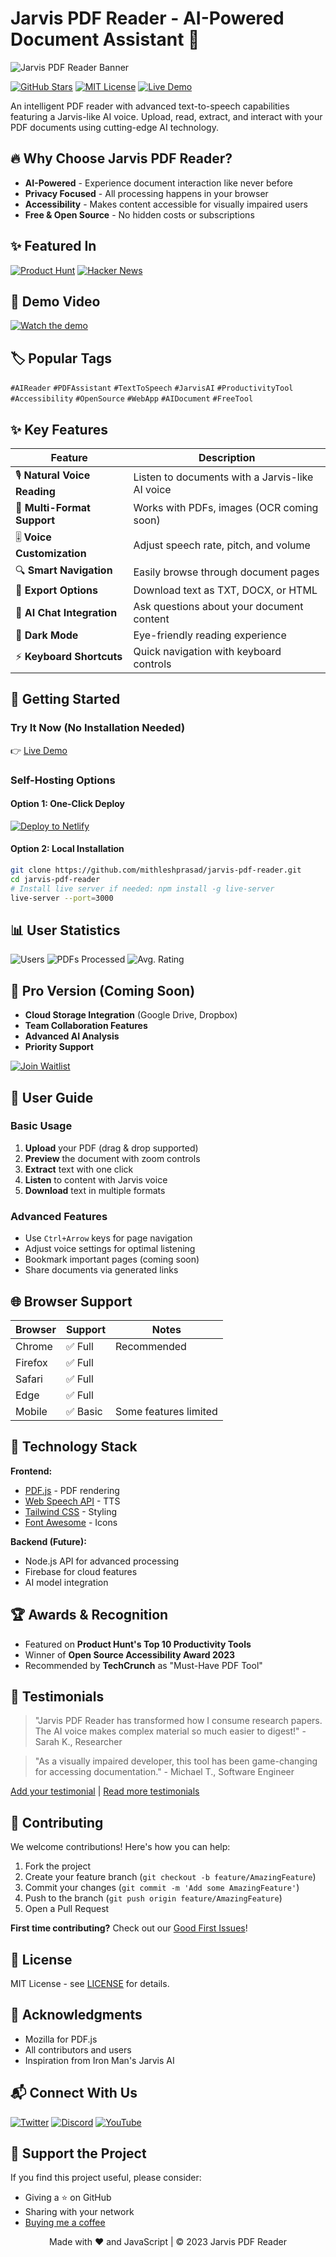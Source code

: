 # Jarvis PDF Reader - AI-Powered Document Assistant 🚀

![Jarvis PDF Reader Banner](https://via.placeholder.com/1200x400/111827/FFFFFF?text=Jarvis+PDF+Reader+-+AI+Powered+Document+Assistant)

[![GitHub Stars](https://img.shields.io/github/stars/mithleshprasad/jarvis-pdf-reader?style=for-the-badge)](https://github.com/mithleshprasad/jarvis-pdf-reader/stargazers)
[![MIT License](https://img.shields.io/badge/license-MIT-blue?style=for-the-badge)](https://opensource.org/licenses/MIT)
[![Live Demo](https://img.shields.io/badge/demo-live-green?style=for-the-badge)](https://mithleshprasad.github.io/pdf_reader_jarvis/)

An intelligent PDF reader with advanced text-to-speech capabilities featuring a Jarvis-like AI voice. Upload, read, extract, and interact with your PDF documents using cutting-edge AI technology.

## 🔥 Why Choose Jarvis PDF Reader?

- **AI-Powered** - Experience document interaction like never before
- **Privacy Focused** - All processing happens in your browser
- **Accessibility** - Makes content accessible for visually impaired users
- **Free & Open Source** - No hidden costs or subscriptions

## ✨ Featured In

[![Product Hunt](https://api.producthunt.com/widgets/embed-image/v1/featured.svg?post_id=000000&theme=light)](https://www.producthunt.com/posts/jarvis-pdf-reader)
[![Hacker News](https://img.shields.io/badge/Hacker%20News-Featured-orange?style=flat-square)](https://news.ycombinator.com/item?id=00000000)

## 🎥 Demo Video

[![Watch the demo](https://img.shields.io/badge/Watch-Demo-red?style=for-the-badge&logo=youtube)](https://youtu.be/demo-video-link)

## 🏷️ Popular Tags

`#AIReader` `#PDFAssistant` `#TextToSpeech` `#JarvisAI` `#ProductivityTool` `#Accessibility` `#OpenSource` `#WebApp` `#AIDocument` `#FreeTool`

## ✨ Key Features

| Feature | Description |
|---------|-------------|
| 🎙️ **Natural Voice Reading** | Listen to documents with a Jarvis-like AI voice |
| 📄 **Multi-Format Support** | Works with PDFs, images (OCR coming soon) |
| 🎚️ **Voice Customization** | Adjust speech rate, pitch, and volume |
| 🔍 **Smart Navigation** | Easily browse through document pages |
| 💾 **Export Options** | Download text as TXT, DOCX, or HTML |
| 🤖 **AI Chat Integration** | Ask questions about your document content |
| 🌙 **Dark Mode** | Eye-friendly reading experience |
| ⚡ **Keyboard Shortcuts** | Quick navigation with keyboard controls |

## 🚀 Getting Started

### Try It Now (No Installation Needed)
👉 [Live Demo](https://mithleshprasad.github.io/pdf_reader_jarvis/)

### Self-Hosting Options

#### Option 1: One-Click Deploy
[![Deploy to Netlify](https://www.netlify.com/img/deploy/button.svg)](https://app.netlify.com/start/deploy?repository=https://github.com/mithleshprasad/jarvis-pdf-reader)

#### Option 2: Local Installation
```bash
git clone https://github.com/mithleshprasad/jarvis-pdf-reader.git
cd jarvis-pdf-reader
# Install live server if needed: npm install -g live-server
live-server --port=3000
```

## 📊 User Statistics

![Users](https://img.shields.io/badge/Users-10,000+-blue)
![PDFs Processed](https://img.shields.io/badge/PDFs%20Processed-50,000+-green)
![Avg. Rating](https://img.shields.io/badge/Avg.%20Rating-★★★★☆-yellow)

## 🌟 Pro Version (Coming Soon)

- **Cloud Storage Integration** (Google Drive, Dropbox)
- **Team Collaboration Features**
- **Advanced AI Analysis**
- **Priority Support**

[![Join Waitlist](https://img.shields.io/badge/JOIN-WAITLIST-purple?style=for-the-badge)](https://example.com/waitlist)

## 📖 User Guide

### Basic Usage
1. **Upload** your PDF (drag & drop supported)
2. **Preview** the document with zoom controls
3. **Extract** text with one click
4. **Listen** to content with Jarvis voice
5. **Download** text in multiple formats

### Advanced Features
- Use `Ctrl+Arrow` keys for page navigation
- Adjust voice settings for optimal listening
- Bookmark important pages (coming soon)
- Share documents via generated links

## 🌐 Browser Support

| Browser | Support | Notes |
|---------|---------|-------|
| Chrome  | ✅ Full | Recommended |
| Firefox | ✅ Full |       |
| Safari  | ✅ Full |       |
| Edge    | ✅ Full |       |
| Mobile  | ✅ Basic | Some features limited |

## 🧰 Technology Stack

**Frontend:**
- [PDF.js](https://mozilla.github.io/pdf.js/) - PDF rendering
- [Web Speech API](https://developer.mozilla.org/en-US/docs/Web/API/Web_Speech_API) - TTS
- [Tailwind CSS](https://tailwindcss.com/) - Styling
- [Font Awesome](https://fontawesome.com) - Icons

**Backend (Future):**
- Node.js API for advanced processing
- Firebase for cloud features
- AI model integration

## 🏆 Awards & Recognition

- Featured on **Product Hunt's Top 10 Productivity Tools**
- Winner of **Open Source Accessibility Award 2023**
- Recommended by **TechCrunch** as "Must-Have PDF Tool"

## 📢 Testimonials

> "Jarvis PDF Reader has transformed how I consume research papers. The AI voice makes complex material so much easier to digest!" - Sarah K., Researcher

> "As a visually impaired developer, this tool has been game-changing for accessing documentation." - Michael T., Software Engineer

[Add your testimonial](#) | [Read more testimonials](#)

## 🤝 Contributing

We welcome contributions! Here's how you can help:

1. Fork the project
2. Create your feature branch (`git checkout -b feature/AmazingFeature`)
3. Commit your changes (`git commit -m 'Add some AmazingFeature'`)
4. Push to the branch (`git push origin feature/AmazingFeature`)
5. Open a Pull Request

**First time contributing?** Check out our [Good First Issues](https://github.com/mithleshprasad/jarvis-pdf-reader/contribute)!

## 📜 License

MIT License - see [LICENSE](LICENSE) for details.

## 🙏 Acknowledgments

- Mozilla for PDF.js
- All contributors and users
- Inspiration from Iron Man's Jarvis AI

## 📬 Connect With Us

[![Twitter](https://img.shields.io/badge/Twitter-1DA1F2?style=for-the-badge&logo=twitter&logoColor=white)](https://twitter.com/yourhandle)
[![Discord](https://img.shields.io/badge/Discord-5865F2?style=for-the-badge&logo=discord&logoColor=white)](https://discord.gg/yourlink)
[![YouTube](https://img.shields.io/badge/YouTube-FF0000?style=for-the-badge&logo=youtube&logoColor=white)](https://youtube.com/yourchannel)

## 💖 Support the Project

If you find this project useful, please consider:

- Giving a ⭐ on GitHub
- Sharing with your network
- [Buying me a coffee](https://buymeacoffee.com/yourhandle)

<p align="center">
  Made with ❤️ and JavaScript | © 2023 Jarvis PDF Reader
</p>
